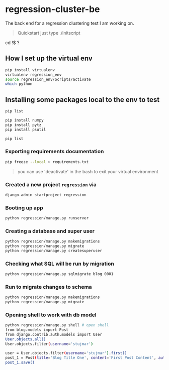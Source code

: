 # regression-cluster-be
The back end for a regression clustering test I am working on.

> Quickstart just type ./initscript

cd !$ ? 

## How I set up the virtual env
```bash
pip install virtualenv
virtualenv regression_env
source regression_env/Scripts/activate
which python
```

## Installing some packages local to the env to test
```bash
pip list

pip install numpy
pip install pytz
pip install psutil

pip list
```

### Exporting requirements documentation
```bash
pip freeze --local > requirements.txt
```

> you can use 'deactivate' in the bash to exit your virtual environment

### Created a new project ``regression`` via
```bash
django-admin startproject regression
```

### Booting up app
```bash
python regression/manage.py runserver
```

### Creating a database and super user
```bash
python regression/manage.py makemigrations
python regression/manage.py migrate
python regression/manage.py createsuperuser
```

### Checking what SQL will be run by migration
```bash
python regression/manage.py sqlmigrate blog 0001
```

### Run to migrate changes to schema
```bash
python regression/manage.py makemigrations
python regression/manage.py migrate
```

### Opening shell to work with db model
```bash
python regression/manage.py shell # open shell
from blog.models import Post
from django.contrib.auth.models import User
User.objects.all()
User.objects.filter(username='stujmar')

user = User.objects.filter(username='stujmar').first()
post_1 = Post(title='Blog Title One', content='First Post Content', author=user)
post_1.save()
```